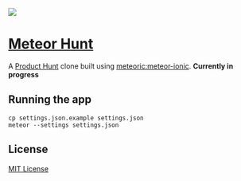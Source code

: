 ![](public/favicon-96x96.png)

# [Meteor Hunt](http://meteorhunt.meteor.com/)

A [Product Hunt](http://www.producthunt.com/apps/ios) clone built using [meteoric:meteor-ionic](https://github.com/meteoric/meteor-ionic). **Currently in progress**

## Running the app 

```
cp settings.json.example settings.json
meteor --settings settings.json
```
## License
[MIT License](https://github.com/meteoric/meteorhunt/blob/master/LICENSE)
